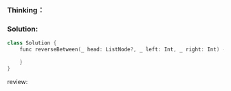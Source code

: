 ### Thinking：

### Solution:

```cpp
class Solution {
    func reverseBetween(_ head: ListNode?, _ left: Int, _ right: Int) -> ListNode? {
        
    }
}
```

review: